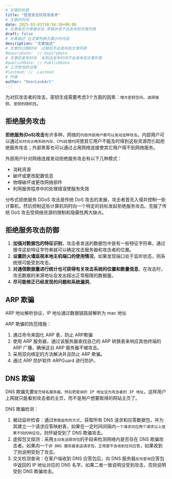 ```yaml
---
# 文章的标题
title: "信息安全抗攻击技术"
# 文章的时间
date: 2025-03-01T10:58:10+08:00
# 文章是否为草稿状态 草稿状态不会发布到文章列表
draft: false
# 文章描述 在文章列表页展示的内容
description: "文章描述"
# 文章的过期时间  过期后不会发布到文章列表
#expiryDate:  //.ExpiryDate
# 文章的发布时间  未到达发布时间不会发布到文章列表
#publishDate: //.PublishDate
# 上次修改的日期
#lastmod: // .Lastmod
# 作者
author: "OverLookArt"
---
```


为对抗攻击者的攻击，密钥生成需要考虑3个方面的因素：`增大密钥空间`、`选择强钥`、`密钥的随机性`。

## 拒绝服务攻击

**拒绝服务(DoS)攻击**有许多种，网络的`内部外部用户都可以发动这种攻击`。内部用户可以通过`长时间占用系统内存、CPU处理时`间使其它用户不能及时得到这些资源而引起拒绝服务攻击；外部黑客也可以通过占用网络连接使其它用户得不到网络服务。

外部用户针对网络连接发动拒绝服务攻击有以下几种模式：

* 消耗资源
* 破坏或更改配置信息
* 物理破坏或更改网络部件
* 利用服务程序中的处理错误使服务失效

分布式拒绝服务 DDoS 攻击是传统 DoS 攻击的发展，攻击者首先入侵并控制一些计算机，然后控制这些计算机同时向一个特定的目标发起拒绝服务攻击。克服了传统 DoS 攻击受网络资源的限制和隐蔽性两大缺点。

## 拒绝服务攻击防御

1. **加强对数据包的特征识别**，攻击者发送的数据包中是有一些特征字符串，通过搜寻这些特征字符串就可以确定攻击服务器和攻击者的位置。
2. **设置防火墙监视本地主机端口的使用情况**，如果发现端口处于监听状态，则系统很可能受到攻击。
3. **对通信数据量进行统计也可获得有关攻击系统的位置和数量信息**，在攻击时，攻击数据的来源地址会发出超出正常极限的数据量。
4. **尽可能修正已经发现的问题和系统漏洞**。

## ARP 欺骗

ARP 地址解析协议，IP 地址通过数据链路层解析为 mac 地址

ARP 欺骗的防范措施：

1. 通过命令来固化 ARP 表，防止 ARP欺骗
2. 使用 ARP 服务器，通过该服务器查找自己的 ARP 转换表来响应其他终端的 ARP 广播，确保这台 ARP 服务器不被攻击。
3. 采用双向绑定的方法解决并且防止 ARP 欺骗。
4. 通过 ARP 防护软件 ARPGuard 进行防护。

## DNS 欺骗

DNS 欺骗先要`冒充域名服务器，然后把查询的 IP 地址设为攻击者的 IP 地址`，这样用户上网就只能看到攻击者的主页，而不是用户想要取得的网站主页了。

DNS 欺骗检测：

1. 被动监听检查：通过`旁路监听的方式`，获取所有 DNS 请求和应答数据包，并为其建立一个请求应答映射表，如果在一定时间间隔内`一个请求对应两个请求以上结果不同的响应包`，则怀疑受到了 DNS 欺骗攻击。
2. 虚假包文探测：采用`主动发送探测包`的手段来检测网络内是否存在 DNS 欺骗攻击者。如果向一个`非 DNS 服务器发送请求包，正常是不会收到任何应答`，如果收到了则说明受到了攻击。
3. 交叉检测查询：在客户端收到 DNS 应答包后，向 DNS 服务器`反向查询`应答包中返回的 IP 地址对应的 DNS 名字。如果二者一致说明没受到攻击，否则说明受到 DNS 欺骗攻击。